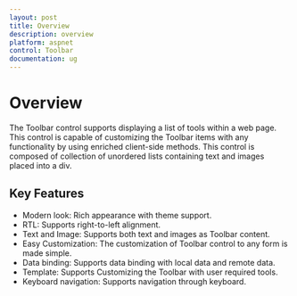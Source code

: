```yaml
---
layout: post
title: Overview
description: overview
platform: aspnet
control: Toolbar
documentation: ug
---
```


# Overview

The Toolbar control supports displaying a list of tools within a web page. This control is capable of customizing the Toolbar items with any functionality by using enriched client-side methods. This control is composed of collection of unordered lists containing text and images placed into a div.

## Key Features

* Modern look: Rich appearance with theme support.
* RTL: Supports right-to-left alignment.
* Text and Image: Supports both text and images as Toolbar content.
* Easy Customization: The customization of Toolbar control to any form is made simple.
* Data binding: Supports data binding with local data and remote data.
* Template: Supports Customizing the Toolbar with user required tools.
* Keyboard navigation: Supports navigation through keyboard.
